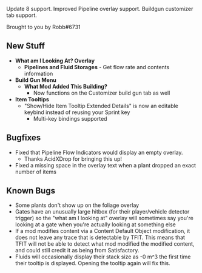 Update 8 support. Improved Pipeline overlay support. Buildgun customizer tab support.




Brought to you by Robb#6731

## New Stuff

- **What am I Looking At? Overlay**
  - **Pipelines and Fluid Storages** - Get flow rate and contents information
    <!-- - ![Pipeline](TODO)
    - ![Pipeline Indicator](TODO)
    - ![Fluid Storage](TODO) -->
- **Build Gun Menu**
  - **What Mod Added This Building?**
    - Now functions on the Customizer build gun tab as well
- **Item Tooltips**
  - "Show/Hide Item Tooltip Extended Details" is now an editable keybind instead of reusing your Sprint key
    - Multi-key bindings supported

## Bugfixes

- Fixed that Pipeline Flow Indicators would display an empty overlay.
  - Thanks AcidXDrop for bringing this up!
- Fixed a missing space in the overlay text when a plant dropped an exact number of items

## Known Bugs

- Some plants don't show up on the foliage overlay
- Gates have an unusually large hitbox (for their player/vehicle detector trigger) so the "what am I looking at" overlay will sometimes say you're looking at a gate when you're actually looking at something else
- If a mod modifies content via a Content Default Object modification, it does not leave any trace that is detectable by TFIT. This means that TFIT will not be able to detect what mod modified the modified content, and could still credit it as being from Satisfactory.
- Fluids will occasionally display their stack size as -0 m^3 the first time their tooltip is displayed. Opening the tooltip again will fix this.
